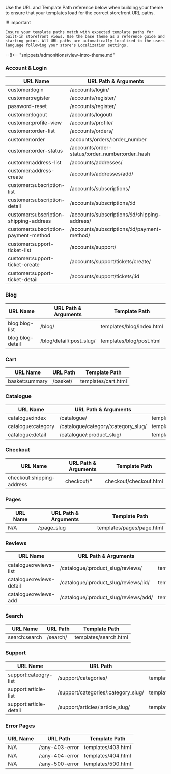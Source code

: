 ---
---

Use the URL and Template Path reference below when building your theme to ensure that your templates load for the correct storefront URL paths.


!!! important

    Ensure your template paths match with expected template paths for built-in storefront views. Use the base theme as a reference guide and starting point. All URL paths are automatically localized to the users language following your store's Localization settings.

--8<-- "snippets/admonitions/view-intro-theme.md"

### Account & Login

| URL Name | URL Path & Arguments | Template Path |
| --- | --- | --- |
| customer:login | /accounts/login/ | templates/accounts/login.html |
| customer:register | /accounts/register/ | templates/accounts/registration.html |
| password-reset | /accounts/register/ | templates/accounts/registration.html |
| customer:logout | /accounts/logout/ | N/A |
| customer:profile-view | /accounts/profile/ | templates/accounts/profile/form.html |
| customer:order-list | /accounts/orders/ | templates/accounts/orders/index.html |
| customer:order | accounts/orders/:order_number | templates/accounts/orders/order.html |
| customer:order-status | /accounts/order-status/:order_number:order_hash | templates/accounts/orders/status.html |
| customer:address-list | /accounts/addresses/ | templates/accounts/address/index.html |
| customer:address-create | /accounts/addresses/add/ | templates/accounts/address/form.html |
| customer:subscription-list | /accounts/subscriptions/ | templates/accounts/subscriptions/index.html |
| customer:subscription-detail | /accounts/subscriptions/:id | templates/accounts/subscriptions/subscription.html |
| customer:subscription-shipping-address | /accounts/subscriptions/:id/shipping-address/ | templates/accounts/subscriptions/address.html |
| customer:subscription-payment-method | /accounts/subscriptions/:id/payment-method/  | templates/accounts/subscriptions/payment_method.html |
| customer:support-ticket-list | /accounts/support/ | templates/accounts/tickets/index.html |
| customer:support-ticket-create | /accounts/support/tickets/create/ | templates/accounts/tickets/form.html |
| customer:support-ticket-detail | /accounts/support/tickets/:id | templates/accounts/tickets/ticket.html |


### Blog

| URL Name | URL Path & Arguments | Template Path |
| --- | --- | --- |
| blog:blog-list | /blog/ | templates/blog/index.html |
| blog:blog-detail | /blog/detail/:post_slug/ | templates/blog/post.html |

### Cart

| URL Name | URL Path | Template Path |
| --- | --- | --- |
| basket:summary | /basket/ | templates/cart.html |

### Catalogue

| URL Name | URL Path & Arguments | Template Path |
| --- | --- | --- |
| catalogue:index | /catalogue/ | templates/catalogue/index.html |
| catalogue:category | /catalogue/category/:category_slug/ | templates/catalogue/category.html |
| catalogue:detail | /catalogue/:product_slug/ | templates/catalogue/product.html |



### Checkout

| URL Name | URL Path & Arguments | Template Path |
| --- | --- | --- |
| checkout:shipping-address | checkout/* | checkout/checkout.html |

### Pages

| URL Name | URL Path & Arguments | Template Path |
| --- | --- | --- |
| N/A | /:page_slug | templates/pages/page.html |


### Reviews
| URL Name | URL Path & Arguments | Template Path |
| --- | --- | --- |
| catalogue:reviews-list | /catalogue/:product_slug/reviews/ | templates/reviews/index.html |
| catalogue:reviews-detail | /catalogue/:product_slug/reviews/:id/ | templates/reviews/review.html |
| catalogue:reviews-add | /catalogue/:product_slug/reviews/add/ | templates/reviews/form.html |

### Search

| URL Name | URL Path | Template Path |
| --- | --- | --- |
| search:search | /search/ | templates/search.html |

### Support

| URL Name | URL Path | Template Path |
| --- | --- | --- |
| support:cateogry-list | /support/categories/ | templates/support/index.html |
| support:article-list | /support/categories/:category_slug/ | templates/support/category.html |
| support:article-detail | /support/articles/:article_slug/ | templates/support/article.html |

### Error Pages

| URL Name | URL Path | Template Path |
| --- | --- | --- |
| N/A | /:any-403-error | templates/403.html |
| N/A | /:any-404-error | templates/404.html |
| N/A | /:any-500-error | templates/500.html |

